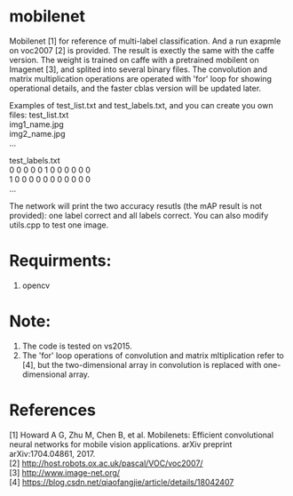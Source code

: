 # mobilenet
Mobilenet [1] for reference of multi-label classification. And a run exapmle on voc2007 [2] is provided. The result is exectly the same with the caffe version. The weight is trained on caffe with a pretrained mobilent on Imagenet [3], and splited into several binary files. The convolution and matrix multiplication operations are operated with 'for' loop for showing operational details, and the faster cblas version will be updated later.

Examples of test_list.txt and test_labels.txt, and you can create you own files:
test_list.txt  
img1_name.jpg</br>
img2_name.jpg</br>
...

test_labels.txt  
0 0 0 0 0 1 0 0 0 0 0 0   
1 0 0 0 0 0 0 0 0 0 0 0  
...

The network will print the two accuracy resutls (the mAP result is not provided): one label correct and all labels correct. You can also modify utils.cpp to test one image.

# Requirments:
1. opencv

# Note:
1. The code is tested on vs2015.      
2. The 'for' loop operations of convolution and matrix mltiplication refer to [4], but the two-dimensional array in convolution is replaced with one-dimensional array.

# References
[1] Howard A G, Zhu M, Chen B, et al. Mobilenets: Efficient convolutional neural networks for mobile vision applications. arXiv preprint arXiv:1704.04861, 2017.   
[2] http://host.robots.ox.ac.uk/pascal/VOC/voc2007/  
[3] http://www.image-net.org/  
[4] https://blog.csdn.net/qiaofangjie/article/details/18042407